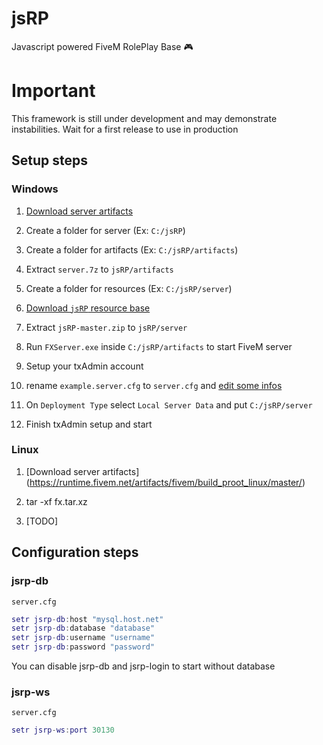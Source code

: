 # jsRP

Javascript powered FiveM RolePlay Base 🎮

# Important

This framework is still under development and may demonstrate instabilities. Wait for a first release to use in production

## Setup steps

### Windows

1. [Download server artifacts](https://runtime.fivem.net/artifacts/fivem/build_server_windows/)

2. Create a folder for server (Ex: `C:/jsRP`)

3. Create a folder for artifacts (Ex: `C:/jsRP/artifacts`)

4. Extract `server.7z` to `jsRP/artifacts`

5. Create a folder for resources (Ex: `C:/jsRP/server`)

6. [Download `jsRP` resource base](https://github.com/FlokiTV/jsRP/archive/refs/heads/master.zip)

7. Extract `jsRP-master.zip` to `jsRP/server`

8. Run `FXServer.exe` inside `C:/jsRP/artifacts` to start FiveM server

9. Setup your txAdmin account

10. rename `example.server.cfg` to `server.cfg` and [edit some infos](#configuration-steps)

11. On `Deployment Type` select `Local Server Data` and put `C:/jsRP/server`

12. Finish txAdmin setup and start

### Linux

1. [Download server artifacts] (https://runtime.fivem.net/artifacts/fivem/build_proot_linux/master/)

2. tar -xf fx.tar.xz

3. [TODO]

## Configuration steps

### jsrp-db

`server.cfg`

```lua
setr jsrp-db:host "mysql.host.net"
setr jsrp-db:database "database"
setr jsrp-db:username "username"
setr jsrp-db:password "password"
```

You can disable jsrp-db and jsrp-login to start without database

### jsrp-ws

`server.cfg`

```lua
setr jsrp-ws:port 30130
```
